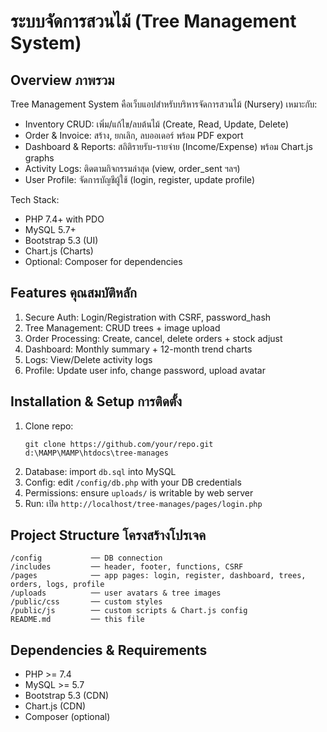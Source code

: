 # ระบบจัดการสวนไม้ (Tree Management System)

## Overview ภาพรวม
Tree Management System คือเว็บแอปสำหรับบริหารจัดการสวนไม้ (Nursery) เหมาะกับ:
- Inventory CRUD: เพิ่ม/แก้ไข/ลบต้นไม้ (Create, Read, Update, Delete)
- Order & Invoice: สร้าง, ยกเลิก, ลบออเดอร์ พร้อม PDF export
- Dashboard & Reports: สถิติรายรับ-รายจ่าย (Income/Expense) พร้อม Chart.js graphs
- Activity Logs: ติดตามกิจกรรมล่าสุด (view, order_sent ฯลฯ)
- User Profile: จัดการบัญชีผู้ใช้ (login, register, update profile)

Tech Stack:
- PHP 7.4+ with PDO
- MySQL 5.7+
- Bootstrap 5.3 (UI)
- Chart.js (Charts)
- Optional: Composer for dependencies

## Features คุณสมบัติหลัก
1. Secure Auth: Login/Registration with CSRF, password_hash  
2. Tree Management: CRUD trees + image upload  
3. Order Processing: Create, cancel, delete orders + stock adjust  
4. Dashboard: Monthly summary + 12-month trend charts  
5. Logs: View/Delete activity logs  
6. Profile: Update user info, change password, upload avatar  

## Installation & Setup การติดตั้ง
1. Clone repo:  
   ```
   git clone https://github.com/your/repo.git d:\MAMP\MAMP\htdocs\tree-manages
   ```  
2. Database: import `db.sql` into MySQL  
3. Config: edit `/config/db.php` with your DB credentials  
4. Permissions: ensure `uploads/` is writable by web server  
5. Run: เปิด `http://localhost/tree-manages/pages/login.php`

## Project Structure โครงสร้างโปรเจค
```
/config           ── DB connection
/includes         ── header, footer, functions, CSRF
/pages            ── app pages: login, register, dashboard, trees, orders, logs, profile
/uploads          ── user avatars & tree images
/public/css       ── custom styles
/public/js        ── custom scripts & Chart.js config
README.md         ── this file
```

## Dependencies & Requirements
- PHP >= 7.4  
- MySQL >= 5.7  
- Bootstrap 5.3 (CDN)  
- Chart.js (CDN)  
- Composer (optional)